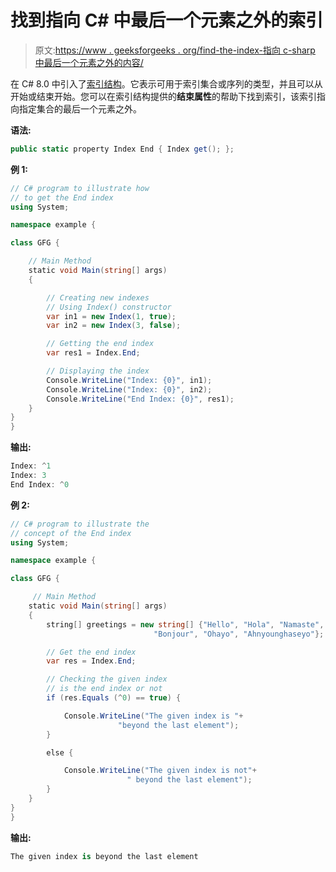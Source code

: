 # 找到指向 C# 中最后一个元素之外的索引

> 原文:[https://www . geeksforgeeks . org/find-the-index-指向 c-sharp 中最后一个元素之外的内容/](https://www.geeksforgeeks.org/finding-the-index-which-points-beyond-the-last-element-in-c-sharp/)

在 C# 8.0 中引入了[索引结构](https://www.geeksforgeeks.org/index-struct-in-c-sharp-8-0/)。它表示可用于索引集合或序列的类型，并且可以从开始或结束开始。您可以在索引结构提供的**结束属性**的帮助下找到索引，该索引指向指定集合的最后一个元素之外。

**语法:**

```cs
public static property Index End { Index get(); };
```

**例 1:**

```cs
// C# program to illustrate how 
// to get the End index
using System;

namespace example {

class GFG {

    // Main Method
    static void Main(string[] args)
    {

        // Creating new indexes
        // Using Index() constructor
        var in1 = new Index(1, true);
        var in2 = new Index(3, false);

        // Getting the end index
        var res1 = Index.End;

        // Displaying the index
        Console.WriteLine("Index: {0}", in1);
        Console.WriteLine("Index: {0}", in2);
        Console.WriteLine("End Index: {0}", res1);
    }
}
}
```

**输出:**

```cs
Index: ^1
Index: 3
End Index: ^0

```

**例 2:**

```cs
// C# program to illustrate the
// concept of the End index
using System;

namespace example {

class GFG {

     // Main Method
    static void Main(string[] args)
    {
        string[] greetings = new string[] {"Hello", "Hola", "Namaste",
                                "Bonjour", "Ohayo", "Ahnyounghaseyo"};

        // Get the end index
        var res = Index.End;

        // Checking the given index
        // is the end index or not
        if (res.Equals (^0) == true) {

            Console.WriteLine("The given index is "+
                        "beyond the last element");
        }

        else {

            Console.WriteLine("The given index is not"+
                          " beyond the last element");
        }
    }
}
}
```

**输出:**

```cs
The given index is beyond the last element
```